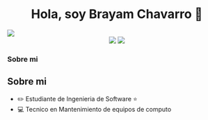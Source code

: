<div align="center">
<h1 align="center">Hola, soy Brayam Chavarro 👋</h1>
</div>
<img src="https://i.imgur.com/1cxXnd7.jpeg">
<div align="center">
<img src="https://img.shields.io/badge/JAVA%E2%9A%99%EF%B8%8F-red?style=flat">
<img src="https://img.shields.io/badge/PYTHON%F0%9F%90%8D-4765BF?style=flat">
</div>
<h3> Sobre mi </h3>

## Sobre mi

- ✏️ Estudiante de Ingenieria de Software ⭐ 
- 💻 Tecnico en Mantenimiento de equipos de computo
